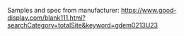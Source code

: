 Samples and spec from manufacturer:
https://www.good-display.com/blank111.html?searchCategory=totalSite&keyword=gdem0213U23